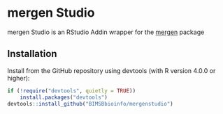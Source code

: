 # mergen Studio

mergen Studio is an RStudio Addin wrapper for the [mergen](https://github.com/BIMSBbioinfo/mergen) package

## Installation

Install from the GitHub repository using devtools (with R version 4.0.0 or higher):

``` r
if (!require("devtools", quietly = TRUE))
    install.packages("devtools")
devtools::install_github("BIMSBbioinfo/mergenstudio")
```
